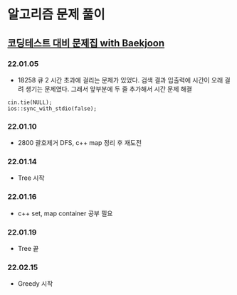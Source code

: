 # 알고리즘 문제 풀이

## [코딩테스트 대비 문제집 with Baekjoon](https://github.com/tony9402/baekjoon)

### 22.01.05

* 18258 큐 2
 시간 초과에 걸리는 문제가 있었다.
 검색 결과 입출력에 시간이 오래 걸려 생기는 문제였다.
 그래서 앞부분에 두 줄 추가해서 시간 문제 해결
 ```
 cin.tie(NULL);
 ios::sync_with_stdio(false);
 ```
 
 ### 22.01.10

* 2800 괄호제거
 DFS, c++ map 정리 후 재도전

### 22.01.14
 * Tree 시작

### 22.01.16
 * c++ set, map container 공부 필요

### 22.01.19
 * Tree 끝

### 22.02.15
 * Greedy 시작


